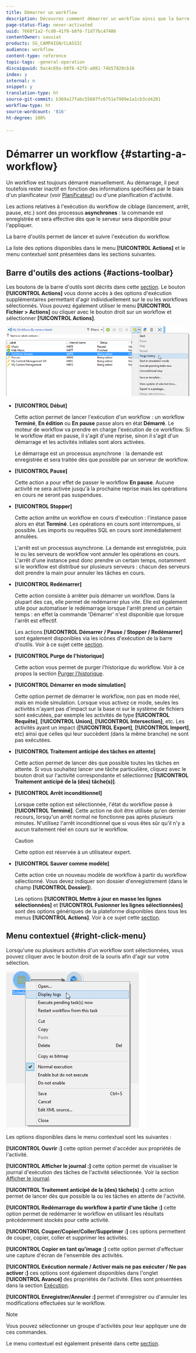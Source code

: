```yaml
---
title: Démarrer un workflow
description: Découvrez comment démarrer un workflow ainsi que la barre d’outils des actions de workflows et le menu contextuel.
page-status-flag: never-activated
uuid: 7668f1a2-fcd0-41f8-b8f6-71d77bc47486
contentOwner: sauviat
products: SG_CAMPAIGN/CLASSIC
audience: workflow
content-type: reference
topic-tags: -general-operation
discoiquuid: 9ac4c60a-b0f6-42fb-a081-74b57820cb16
index: y
internal: n
snippet: y
translation-type: ht
source-git-commit: b369a17fabc55607fc6751e7909e1a1cb3cd4201
workflow-type: ht
source-wordcount: '816'
ht-degree: 100%

---
```



# Démarrer un workflow {#starting-a-workflow}

Un workflow est toujours démarré manuellement. Au démarrage, il peut toutefois rester inactif en fonction des informations spécifiées par le biais d&#39;un planificateur (voir [Planificateur](../../workflow/using/scheduler.md)) ou d&#39;une planification d&#39;activité.

Les actions relatives à l&#39;exécution du workflow de ciblage (lancement, arrêt, pause, etc.) sont des processus **asynchrones** : la commande est enregistrée et sera effective dès que le serveur sera disponible pour l&#39;appliquer.

La barre d&#39;outils permet de lancer et suivre l&#39;exécution du workflow.

La liste des options disponibles dans le menu **[!UICONTROL Actions]** et le menu contextuel sont présentées dans les sections suivantes.

## Barre d&#39;outils des actions {#actions-toolbar}

Les boutons de la barre d&#39;outils sont décrits dans cette [section](../../campaign/using/marketing-campaign-deliveries.md#building-the-main-target-in-a-workflow). Le bouton **[!UICONTROL Actions]** vous donne accès à des options d&#39;exécution supplémentaires permettant d&#39;agir individuellement sur le ou les workflows sélectionnés. Vous pouvez également utiliser le menu **[!UICONTROL Fichier > Actions]** ou cliquer avec le bouton droit sur un workflow et sélectionner **[!UICONTROL Actions]**.

![](assets/purge_historique.png)

* **[!UICONTROL Début]**

   Cette action permet de lancer l&#39;exécution d&#39;un workflow : un workflow **Terminé**, **En édition** ou **En pause** passe alors en état **Démarré**. Le moteur de workflow va prendre en charge l&#39;exécution de ce workflow. Si le workflow était en pause, il s&#39;agit d&#39;une reprise, sinon il s&#39;agit d&#39;un démarrage et les activités initiales sont alors activées.

   Le démarrage est un processus asynchrone : la demande est enregistrée et sera traitée dès que possible par un serveur de workflow.

* **[!UICONTROL Pause]**

   Cette action a pour effet de passer le workflow **En pause**. Aucune activité ne sera activée jusqu&#39;à la prochaine reprise mais les opérations en cours ne seront pas suspendues.

* **[!UICONTROL Stopper]**

   Cette action arrête un workflow en cours d&#39;exécution : l&#39;instance passe alors en état **Terminé**. Les opérations en cours sont interrompues, si possible. Les imports ou requêtes SQL en cours sont immédiatement annulées.

   L&#39;arrêt est un processus asynchrone. La demande est enregistrée, puis le ou les serveurs de workflow vont annuler les opérations en cours. L&#39;arrêt d&#39;une instance peut donc prendre un certain temps, notamment si le workflow est distribué sur plusieurs serveurs : chacun des serveurs doit prendre la main pour annuler les tâches en cours.

* **[!UICONTROL Redémarrer]**

   Cette action consiste à arrêter puis démarrer un workflow. Dans la plupart des cas, elle permet de redémarrer plus vite. Elle est également utile pour automatiser le redémarrage lorsque l&#39;arrêt prend un certain temps : en effet la commande &#39;Démarrer&#39; n&#39;est disponible que lorsque l&#39;arrêt est effectif.

   Les actions **[!UICONTROL Démarrer / Pause / Stopper / Redémarrer]** sont également disponibles via les icônes d&#39;exécution de la barre d&#39;outils. Voir à ce sujet cette [section](../../campaign/using/marketing-campaign-deliveries.md#creating-a-targeting-workflow).

* **[!UICONTROL Purge de l&#39;historique]**

   Cette action vous permet de purger l&#39;historique du workflow. Voir à ce propos la section [Purger l&#39;historique](../../workflow/using/monitoring-workflow-execution.md#purging-the-logs).

* **[!UICONTROL Démarrer en mode simulation]**

   Cette option permet de démarrer le workflow, non pas en mode réel, mais en mode simulation. Lorsque vous activez ce mode, seules les activités n&#39;ayant pas d&#39;impact sur la base ni sur le système de fichiers sont exécutées, par exemple les activités de type **[!UICONTROL Requête]**, **[!UICONTROL Union]**, **[!UICONTROL Intersection]**, etc. Les activités ayant un impact (**[!UICONTROL Export]**, **[!UICONTROL Import]**, etc) ainsi que celles qui leur succèdent (dans la même branche) ne sont pas exécutées.

* **[!UICONTROL Traitement anticipé des tâches en attente]**

   Cette action permet de lancer dès que possible toutes les tâches en attente. Si vous souhaitez lancer une tâche particulière, cliquez avec le bouton droit sur l&#39;activité correspondante et sélectionnez **[!UICONTROL Traitement anticipé de la (des) tâche(s)]**.

* **[!UICONTROL Arrêt inconditionnel]**

   Lorsque cette option est sélectionnée, l&#39;état du workflow passe à **[!UICONTROL Terminé]**. Cette action ne doit être utilisée qu&#39;en dernier recours, lorsqu&#39;un arrêt normal ne fonctionne pas après plusieurs minutes. N&#39;utilisez l&#39;arrêt inconditionnel que si vous êtes sûr qu&#39;il n&#39;y a aucun traitement réel en cours sur le workflow.

   >[!CAUTION]
   >
   >Cette option est réservée à un utilisateur expert.

* **[!UICONTROL Sauver comme modèle]**

   Cette action crée un nouveau modèle de workflow à partir du workflow sélectionné. Vous devez indiquer son dossier d&#39;enregistrement (dans le champ **[!UICONTROL Dossier]**).

   Les options **[!UICONTROL Mettre à jour en masse les lignes sélectionnées]** et **[!UICONTROL Fusionner les lignes sélectionnées]** sont des options génériques de la plateforme disponibles dans tous les menus **[!UICONTROL Actions]**. Voir à ce sujet cette [section](../../platform/using/updating-data.md).

## Menu contextuel {#right-click-menu}

Lorsqu&#39;une ou plusieurs activités d&#39;un workflow sont sélectionnées, vous pouvez cliquer avec le bouton droit de la souris afin d&#39;agir sur votre sélection.

![](assets/contextual_menu.png)

Les options disponibles dans le menu contextuel sont les suivantes :

**[!UICONTROL Ouvrir :]** cette option permet d&#39;accéder aux propriétés de l&#39;activité.

**[!UICONTROL Afficher le journal :]** cette option permet de visualiser le journal d&#39;exécution des tâches de l&#39;activité sélectionnée. Voir la section [Afficher le journal](../../workflow/using/monitoring-workflow-execution.md#displaying-logs).

**[!UICONTROL Traitement anticipé de la (des) tâche(s) :]** cette action permet de lancer dès que possible la ou les tâches en attente de l&#39;activité.

**[!UICONTROL Redémarrage du workflow à partir d&#39;une tâche :]** cette option permet de redémarrer le workflow en utilisant les résultats précédemment stockés pour cette activité.

**[!UICONTROL Couper/Copier/Coller/Supprimer :]** ces options permettent de couper, copier, coller et supprimer les activités.

**[!UICONTROL Copier en tant qu&#39;image :]** cette option permet d&#39;effectuer une capture d&#39;écran de l&#39;ensemble des activités.

**[!UICONTROL Exécution normale / Activer mais ne pas exécuter / Ne pas activer :]** ces options sont également disponibles dans l&#39;onglet **[!UICONTROL Avancé]** des propriétés de l&#39;activité. Elles sont présentées dans la section [Exécution](../../workflow/using/advanced-parameters.md#execution).

**[!UICONTROL Enregistrer/Annuler :]** permet d&#39;enregistrer ou d&#39;annuler les modifications effectuées sur le workflow.

>[!NOTE]
>
>Vous pouvez sélectionner un groupe d&#39;activités pour leur appliquer une de ces commandes.

Le menu contextuel est également présenté dans cette [section](../../campaign/using/marketing-campaign-deliveries.md#executing-a-workflow).
